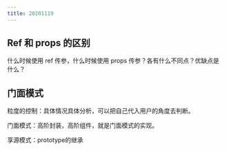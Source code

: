 ```yaml
---
title: 20201119
---
```


## Ref 和 props 的区别

什么时候使用 ref 传参，什么时候使用 props 传参？各有什么不同点？优缺点是什么？

## 门面模式

粒度的控制：具体情况具体分析，可以把自己代入用户的角度去判断。

门面模式：高阶封装，高阶组件，就是门面模式的实现。

享源模式：prototype的继承